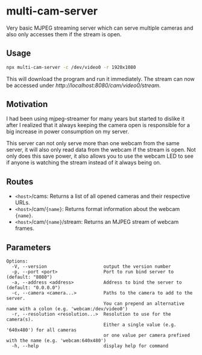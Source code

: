 # multi-cam-server
Very basic MJPEG streaming server which can serve multiple cameras and also only accesses them if the stream is open.

## Usage

```bash
npx multi-cam-server -c /dev/video0 -r 1920x1080
```

This will download the program and run it immediately.
The stream can now be accessed under _http://localhost:8080/cam/video0/stream_.

## Motivation

I had been using mjpeg-streamer for many years but started to dislike it after I realized that it always keeping the camera open is responsible for a big increase in power consumption on my server.

This server can not only serve more than one webcam from the same server, it will also only read data from the webcam if the stream is open.
Not only does this save power, it also allows you to use the webcam LED to see if anyone is watching the stream instead of it always being on.

## Routes

- `<host>`/cams: Returns a list of all opened cameras and their respective URLs.
- `<host>`/cam/`{name}`: Returns format information about the webcam `{name}`.
- `<host>`/cam/`{name}`/stream: Returns an MJPEG stream of webcam frames.

## Parameters

```
Options:
  -V, --version                     output the version number
  -p, --port <port>                 Port to run bind server to (default: "8080")
  -a, --address <address>           Address to bind the server to (default: "0.0.0.0")
  -c, --camera <camera...>          Paths to the camera to add to the server. 
                                    You can prepend an alternative name with a colon (e.g. 'webcam:/dev/video0')
  -r, --resolution <resolution...>  Resolution to use for the camera(s).
                                    Either a single value (e.g. '640x480') for all cameras
									or one value per camera prefixed with the name (e.g. 'webcam:640x480')
  -h, --help                        display help for command
```